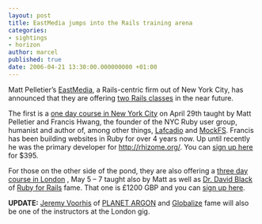 ```yaml
---
layout: post
title: EastMedia jumps into the Rails training arena
categories:
- sightings
- horizon
author: marcel
published: true
date: 2006-04-21 13:30:00.000000000 +01:00
---
```

<p>Matt Pelletier&#8217;s <a href="http://www.eastmedia.com/">EastMedia</a>, a Rails-centric firm out of New York City, has announced that they are offering <a href="http://eastmedia.com/event/list">two Rails classes</a> in the near future.</p>
<p>The first is a <a href="http://eastmedia.com/event/index/1">one day course in New York City</a> on April 29th taught by Matt Pelletier and Francis Hwang, the founder of the <span class="caps">NYC</span> Ruby user group, humanist and author of, among other things, <a href="http://lafcadio.rubyforge.org/">Lafcadio</a> and <a href="http://mockfs.rubyforge.org/">MockFS</a>. Francis has been building websites in Ruby for over 4 years now. Up until recently he was the primary developer for <a href="http://rhizome.org/">http://rhizome.org/</a>. You can <a href="http://eastmedia.com/event/index/1">sign up here</a> for $395.</p>
<p>For those on the other side of the pond, they are also offering a <a href="http://eastmedia.com/event/index/2">three day course in London</a> , May 5 &#8211; 7 taught also by Matt as well as <a href="http://www.rubypowerandlight.com">Dr. David Black</a> of <a href="http://www.manning.com/black/">Ruby for Rails</a> fame. That one is £1200 <span class="caps">GBP</span> and you can <a href="http://eastmedia.com/event/index/2">sign up here</a>.</p>
<p><strong><span class="caps">UPDATE</span>:</strong> <a href="http://www.jvoorhis.com/">Jeremy Voorhis</a> of <a href="http://planetargon.com"><span class="caps">PLANET</span> <span class="caps">ARGON</span></a> and <a href="http://www.globalize-rails.org/">Globalize</a> fame will also be one of the instructors at the London gig.</p>